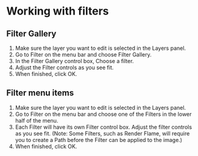# Working with filters

## Filter Gallery

1. Make sure the layer you want to edit is selected in the Layers panel.
2. Go to Filter on the menu bar and choose Filter Gallery.
3. In the Filter Gallery control box, Choose a filter.
4. Adjust the Filter controls as you see fit. 
5. When finished, click OK.

## Filter menu items

1. Make sure the layer you want to edit is selected in the Layers panel.
2. Go to Filter on the menu bar and choose one of the Filters in the lower half of the menu.
3. Each Filter will have its own Filter control box. Adjust the filter controls as you see fit. (Note: Some Filters, such as Render Flame, will require you to create a Path before the Filter can be applied to the image.)
4. When finished, click OK.